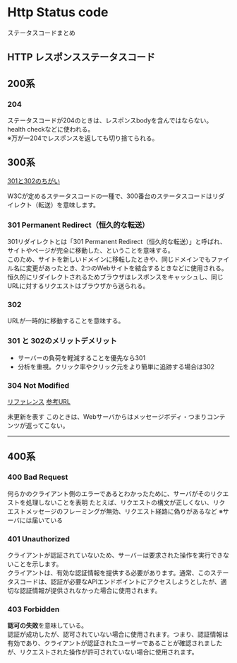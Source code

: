 # Http Status code

ステータスコードまとめ

## HTTP レスポンスステータスコード

## 200系

### 204

ステータスコードが204のときは、レスポンスbodyを含んではならない。  
health checkなどに使われる。  
※万が一204でレスポンスを返しても切り捨てられる。

## 300系

[301と302のちがい](https://www.sakurasaku-labo.jp/blogs/301_redirect)

W3Cが定めるステータスコードの一種で、300番台のステータスコードはリダイレクト（転送）を意味します。

### 301 Permanent Redirect（恒久的な転送）

301リダイレクトとは「301 Permanent Redirect（恒久的な転送）」と呼ばれ、サイトやページが完全に移動した、ということを意味する。  
このため、サイトを新しいドメインに移転したときや、同じドメインでもファイル名に変更があったとき、2つのWebサイトを結合するときなどに使用される。  
恒久的にリダイレクトされるためブラウザはレスポンスをキャッシュし、同じURLに対するリクエストはブラウザから送られる。

### 302

URLが一時的に移動することを意味する。

### 301 と 302のメリットデメリット

- サーバーの負荷を軽減することを優先なら301
- 分析を重視。クリック率やクリック元をより簡単に追跡する場合は302

### 304 Not Modified

[リファレンス](https://developer.mozilla.org/ja/docs/Web/HTTP/Status/304)
[参考URL](https://uxmilk.jp/50715)

未更新を表す
このときは、Webサーバからはメッセージボディ・つまりコンテンツが返ってこない。

---

## 400系

### 400 Bad Request

何らかのクライアント側のエラーであるとわかったために、サーバがそのリクエストを処理しないことを表明
たとえば、リクエストの構文が正しくない、リクエストメッセージのフレーミングが無効、リクエスト経路に偽りがあるなど
※サーバには届いている

### 401 Unauthorized

クライアントが認証されていないため、サーバーは要求された操作を実行できないことを示します。  
クライアントは、有効な認証情報を提供する必要があります。通常、このステータスコードは、認証が必要なAPIエンドポイントにアクセスしようとしたが、適切な認証情報が提供されなかった場合に使用されます。

### 403 Forbidden

**認可の失敗**を意味している。  
認証が成功したが、認可されていない場合に使用されます。つまり、認証情報は有効であり、クライアントが認証されたユーザーであることが確認されましたが、リクエストされた操作が許可されていない場合に使用されます。
